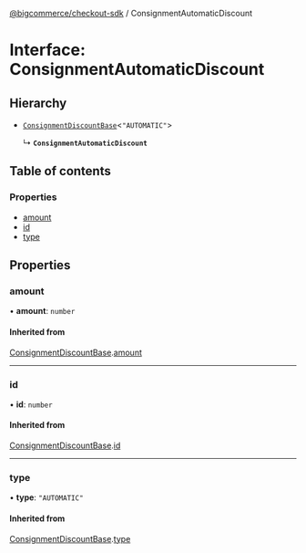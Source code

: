 [@bigcommerce/checkout-sdk](../README.md) / ConsignmentAutomaticDiscount

# Interface: ConsignmentAutomaticDiscount

## Hierarchy

- [`ConsignmentDiscountBase`](ConsignmentDiscountBase.md)<``"AUTOMATIC"``\>

  ↳ **`ConsignmentAutomaticDiscount`**

## Table of contents

### Properties

- [amount](ConsignmentAutomaticDiscount.md#amount)
- [id](ConsignmentAutomaticDiscount.md#id)
- [type](ConsignmentAutomaticDiscount.md#type)

## Properties

### amount

• **amount**: `number`

#### Inherited from

[ConsignmentDiscountBase](ConsignmentDiscountBase.md).[amount](ConsignmentDiscountBase.md#amount)

___

### id

• **id**: `number`

#### Inherited from

[ConsignmentDiscountBase](ConsignmentDiscountBase.md).[id](ConsignmentDiscountBase.md#id)

___

### type

• **type**: ``"AUTOMATIC"``

#### Inherited from

[ConsignmentDiscountBase](ConsignmentDiscountBase.md).[type](ConsignmentDiscountBase.md#type)
